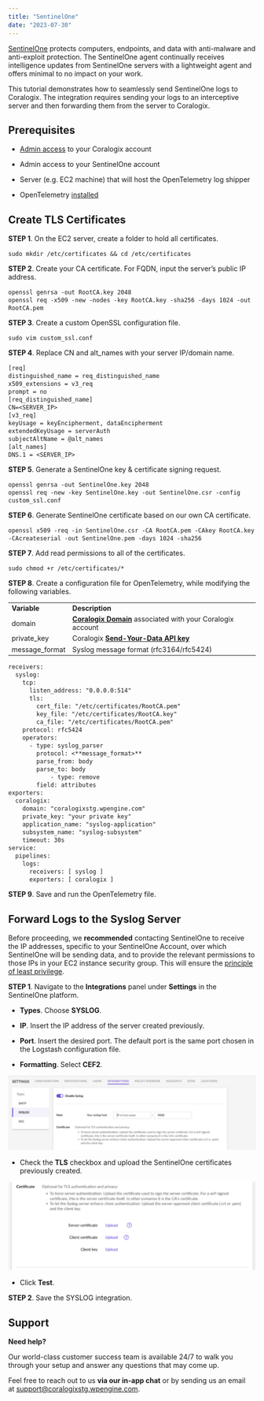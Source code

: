 ```yaml
---
title: "SentinelOne"
date: "2023-07-30"
---
```


[SentinelOne](https://www.sentinelone.com/?utm_source=google-paid&utm_medium=paid-search&utm_campaign=seur-bau-trademark&utm_term=Sentinelone&campaign_id=20327707813&ad_id=664148010182&gclid=CjwKCAjwlJimBhAsEiwA1hrp5pIJDKc3awPoWWbTUiIYJc7ZvC6XHhGM5TVmshmp8PDXb-z_soT7bhoC42UQAvD_BwE) protects computers, endpoints, and data with anti-malware and anti-exploit protection. The SentinelOne agent continually receives intelligence updates from SentinelOne servers with a lightweight agent and offers minimal to no impact on your work.

This tutorial demonstrates how to seamlessly send SentinelOne logs to Coralogix. The integration requires sending your logs to an interceptive server and then forwarding them from the server to Coralogix.

## **Prerequisites**

- [Admin access](https://coralogixstg.wpengine.com/docs/user-team-management/) to your Coralogix account

- Admin access to your SentinelOne account

- Server (e.g. EC2 machine) that will host the OpenTelemetry log shipper

- OpenTelemetry [installed](https://opentelemetry.io/docs/collector/getting-started/)

## **Create TLS Certificates**

**STEP 1**. On the EC2 server, create a folder to hold all certificates.

```
sudo mkdir /etc/certificates && cd /etc/certificates

```

**STEP 2**. Create your CA certificate. For FQDN, input the server’s public IP address.

```
openssl genrsa -out RootCA.key 2048
openssl req -x509 -new -nodes -key RootCA.key -sha256 -days 1024 -out RootCA.pem

```

**STEP 3**. Create a custom OpenSSL configuration file.

```
sudo vim custom_ssl.conf

```

**STEP 4**. Replace CN and alt\_names with your server IP/domain name.

```
[req]
distinguished_name = req_distinguished_name
x509_extensions = v3_req
prompt = no
[req_distinguished_name]
CN=<SERVER_IP>
[v3_req]
keyUsage = keyEncipherment, dataEncipherment
extendedKeyUsage = serverAuth
subjectAltName = @alt_names
[alt_names]
DNS.1 = <SERVER_IP>
```

**STEP 5**. Generate a SentinelOne key & certificate signing request.

```
openssl genrsa -out SentinelOne.key 2048
openssl req -new -key SentinelOne.key -out SentinelOne.csr -config custom_ssl.conf

```

**STEP 6**. Generate SentinelOne certificate based on our own CA certificate.

```
openssl x509 -req -in SentinelOne.csr -CA RootCA.pem -CAkey RootCA.key -CAcreateserial -out SentinelOne.pem -days 1024 -sha256

```

**STEP 7**. Add read permissions to all of the certificates.

```
sudo chmod +r /etc/certificates/*

```

**STEP 8**. Create a configuration file for OpenTelemetry, while modifying the following variables.

<table><tbody><tr><td><strong>Variable</strong></td><td><strong>Description</strong></td></tr><tr><td>domain</td><td><strong><a href="https://coralogixstg.wpengine.com/docs/coralogix-domain/">Coralogix Domain</a></strong>&nbsp;associated with your Coralogix account</td></tr><tr><td>private_key</td><td>Coralogix <a href="https://coralogixstg.wpengine.com/docs/send-your-data-api-key/"><strong>Send-Your-Data API key</strong></a></td></tr><tr><td>message_format</td><td>Syslog message format (rfc3164/rfc5424)</td></tr></tbody></table>

```
receivers:
  syslog:
    tcp:
      listen_address: "0.0.0.0:514"
      tls:
        cert_file: "/etc/certificates/RootCA.pem"
        key_file: "/etc/certificates/RootCA.key"
        ca_file: "/etc/certificates/RootCA.pem"
    protocol: rfc5424
    operators: 
      - type: syslog_parser
        protocol: <**message_format>**
        parse_from: body
        parse_to: body
			- type: remove
        field: attributes
exporters:
  coralogix:
    domain: "coralogixstg.wpengine.com"
    private_key: "your private key"
    application_name: "syslog-application"
    subsystem_name: "syslog-subsystem"
    timeout: 30s
service:
  pipelines:
    logs:
      receivers: [ syslog ]
      exporters: [ coralogix ]

```

**STEP 9**. Save and run the OpenTelemetry file.

## **Forward Logs to the Syslog Server**

Before proceeding, we **recommended** contacting SentinelOne to receive the IP addresses, specific to your SentinelOne Account, over which SentinelOne will be sending data, and to provide the relevant permissions to those IPs in your EC2 instance security group. This will ensure the [principle of least privilege](https://en.wikipedia.org/wiki/Principle_of_least_privilege).

**STEP 1**. Navigate to the **Integrations** panel under **Settings** in the SentinelOne platform.

- **Types**. Choose **SYSLOG**.

- **IP**. Insert the IP address of the server created previously.

- **Port**. Insert the desired port. The default port is the same port chosen in the Logstash configuration file.

- **Formatting**. Select **CEF2**.

![](images/Screenshot-2024-02-28-at-13.14.30-1024x307.png)

- Check the **TLS** checkbox and upload the SentinelOne certificates previously created.

![](images/image-31-1024x364.png)

- Click **Test**.

**STEP 2**. Save the SYSLOG integration.

## **Support**

**Need help?**

Our world-class customer success team is available 24/7 to walk you through your setup and answer any questions that may come up.

Feel free to reach out to us **via our in-app chat** or by sending us an email at [support@coralogixstg.wpengine.com](mailto:support@coralogixstg.wpengine.com).
